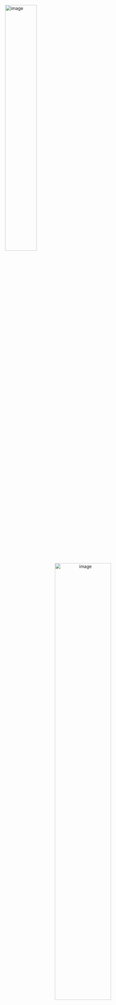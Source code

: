 
<p align="left">
  <img src="doc/logo.png" alt="image" width="45%" height="auto"/>
</p>

#
<p align="center">
  <img src="doc/openfig.png" alt="image" width="60%" height="auto"/>
</p>

SimpleHandEye is an easy-to-use and hardware-independent Python package for finding the unknown transformation between the world and sensor coordinates of two independent pose tracking systems (e.g. the transformation between the camera and robot gripper or the camera and robot base). 

This tool is meant to be hardware independent, easy to use, and completely Pythonic and feature:

- Classes abstracting OpenCV `AX=YB` and `AX=XB` solvers
- A class for performing nonlinear optimization for minimizing parameters that minimize reprojection error (TODO) 
- Simple Python classes for querying ROS and ROS2 TF messages. 
- Simple Apriltag and Chessboard pose estimation classes.
- Classes for reading images from Intel Realsense (based on pyrealsense2), UVC USB cameras, and ROS/ROS2 image topics.

## Installation

Simply install through pip (TODO):

```bash
pip install simple-handeye
```

or clone and install as follows:

```bash
git clone https://github.com/Rooholla-KhorramBakht/SimpleHandEye.git
cd SimpleHandEye
pip install -e .
```
## How To Use?

Here, we provide some common applications of this package. However, this package may be used based any kind of pose sensing systems.


### Eye On Base Calibration
The goal in this example is to find the extrinsic transformation between a camera attached to a manipulation table and the base coordinate frame of the robot.

In this example, the first pose tracking system is the end-effector pose computed based on the forward kinematics of the robot which gives the pose of the hand coordinate frame. The other pose sensor is the camera which continuously tracks the pose of an Apriltag/chessboard attached to the end-effector. The overall setup is shown in the following image:
<p align="center">
  <img src="doc/eye-on-base.png" alt="image" width="40%" height="auto"/>
</p>

#### Tracking $\mathbf{{}^{cam}T_{tag}}$ :

In this example, we use a Realsense camera so first we need to instantiate our Realsense camera wrapper class to read images and camera parameters:

```python
from SimpleHandEye.interfaces.cameras import RealSenseCamera
import cv2

def showImage(color_frame, depth_frame, ir1_frame, ir2_frame):
    cv2.imshow('image', color_frame)
    cv2.waitKey(33)

camera = RealSenseCamera(callback_fn=showImage)

intrinsics_params = camera.getIntrinsics()
K = intrinsics_params['RGB']['K']
D = intrinsics_params['RGB']['D']
```

After running above, a new window pops up with a live stream from the camera. We can access to the latest images through:

```python
img = camera.color_frame
```
**Note**: In case the image was available in the form of ROS messages, we could have used our ROS2/ROS image listener classes.

Finally, to track the pose of the tag, we can use our Apriltag tracker class. 

```python
from SimpleHandEye.interfaces.apriltag import ApriltagTracker

tag_pose_tracker = ApriltagTracker(tag_size=0.172, # put your tag size here
                          intrinsic_matrix=K,
                          distortion_coeffs=D)
```

We can query the pose of a tag with arbitrary ID as simply by giving the image from the camera and the requested ID to the `getPose` method of the tracker:

```python
cam_T_tag = tag_pose_tracker.getPose(camera.color_frame, tag_id=0)
```
**Note:** You can also use any ROS-based third-party tracker and listen to the corresponding TF messages.
#### Tracking $\mathbf{{}^{base}T_{hand}}$ :

To get the end-effector pose, we use [FR3Py](https://github.com/Rooholla-KhorramBakht/FR3Py), a Python library for easy interface to Franka FR3 robots. But you can also use other robotic manipulators and subscribe to their ROS TF messages through `SimpleHandEye.interfaces.ros`. 

Follow through the steps in FR3Py documentation to install the library and run the corresponding C++ driver to communicate with the robot. Then instantiate the python interface as follows:

```python
from FR3Py.robot.interface import FR3Real
robot = FR3Real()
```

Then use the the Pinocchio model to compute the end-effector pose:

```python
from FR3Py.robot.model import PinocchioModel

model = PinocchioModel()

def getHandPose():
  state = robot.getStates()
  q, dq = state['q'], state['dq']
  info = model.getInfo(q, dq)
  R, t = info['R_EE'], info['P_EE']

  base_T_hand = np.vstack([np.hstack([R, t.reshape(3,1)]),
                          np.array([0,0,0,1])])
  return base_T_hand

base_T_hand = getHandPose()
```

#### Formulating the Problem and Collecting Data
The kinematic loop in this problem can be written as:

$${}^{base}\mathbf{T}_{hand} \times {}^{hand}\mathbf{T}_{tag} \times {}^{tag}\mathbf{T}_{cam} \times {}^{cam}\mathbf{T}_{base} = \mathbf{I}_{4\times4}$$

$${}^{base}\mathbf{T}_{hand} \times {}^{hand}\mathbf{T}_{tag} = {}^{cam}\mathbf{T}_{tag} \times {}^{base}\mathbf{T}_{cam}$$

If we define $A = {}^{base}\mathbf{T}_{hand}, \ X={}^{hand}\mathbf{T}_{tag}, \  Y = {}^{base}\mathbf{T}_{cam}, \ \times {}^{cam}\mathbf{T}_{tag}$ we get the standard $AX=YB$ equation. To identify $X,Y$ we have to collect a dataset of $A,B$ poses in which, we move the end-effector in front of the tag throughout various configurations. To solve the problem, first instantiate the solver:

```python 
from SimpleHandEye.solvers import OpenCVSolver
solver = OpenCVSolver(type='AX=YB)
```

Then you need to provide the sampled poses in the form of two lists. You can use the following Jupyter notebook UI or any tool you want to collect the data and compute the results:

```python
import ipywidgets as widgets
import numpy as np
from IPython.display import display
from pprint import pprint
from IPython.display import clear_output
np.set_printoptions(suppress=True, precision=3)

# The dataset
A_list = []
B_list = []
apriltag_info = []
apriltag_imgs_raw = []
apriltag_imgs_udist = []
def on_sample_clicked(b):
    A  = getHandPose()
    img = camera.color_frame
    info = tag_pose_tracker.getPoseAndCorners(img, tag_id=0)
    B = info['pose']
    apriltag_info.append(info)
    apriltag_imgs_raw.append(img)
    apriltag_imgs_udist.append(tracker.undistortImage(img))
    print("A=")
    pprint(A)
    print("B=")
    pprint(B)
    # if A is not None and B is not None:
    A_list.append(A)
    B_list.append(B)
    print("*************")

def on_compute_clicked(b):
    try:
        X,Y = solver.solve(A_list, B_list)
        clear_output(wait=True)
        print("X=")
        pprint(X)
        print("Y=")
        pprint(Y)
    except:
        print("Bad dataset, please record again")
        A_list.clear()
        B_list.clear()
        

sample_button = widgets.Button(description="Sample")
compute_button = widgets.Button(description="Compute")

sample_button.on_click(on_sample_clicked)
compute_button.on_click(on_compute_clicked)
display(sample_button)
display(compute_button)
```
At the end, the solution is printed out to the output. You can use the helper exporter classes in `SimpleHandEye.exporters` to save the results in various formats.
### Eye On Hand Calibration
The goal in this example is to find the extrinsic transformation between a camera attached to the end-effector and the end-effector coordinate frame.

In this example, the first pose tracking system is the end-effector pose computed based on the forward kinematics of the robot which gives the pose of the hand coordinate frame. The other pose sensor is the camera which continuously tracks the pose of an Apriltag/chessboard rigidly attached to manipulation table. The overall setup is shown in the following image:
<p align="center">
  <img src="doc/eye_on_hand.png" alt="image" width="40%" height="auto"/>
</p>

#### Tracking $\mathbf{{}^{cam}T_{tag}}$ :

In this example, we use a Realsense camera so first we need to instantiate our Realsense camera wrapper class to read images and camera parameters:

```python
from SimpleHandEye.interfaces.cameras import RealSenseCamera
import cv2

def showImage(color_frame, depth_frame, ir1_frame, ir2_frame):
    cv2.imshow('image', color_frame)
    cv2.waitKey(33)

camera = RealSenseCamera(callback_fn=showImage)

intrinsics_params = camera.getIntrinsics()
K = intrinsics_params['RGB']['K']
D = intrinsics_params['RGB']['D']
```

After running above, a new window pops up with a live stream from the camera. We can access to the latest images through:

```python
img = camera.color_frame
```
**Note**: In case the image was available in the form of ROS messages, we could have used our ROS2/ROS image listener classes.

Finally, to track the pose of the tag, we can use our Apriltag tracker class. 

```python
from SimpleHandEye.interfaces.apriltag import ApriltagTracker

tag_pose_tracker = ApriltagTracker(tag_size=0.172, # put your tag size here
                          intrinsic_matrix=K,
                          distortion_coeffs=D)
```

We can query the pose of a tag with arbitrary ID as simply by giving the image from the camera and the requested ID to the `getPose` method of the tracker:

```python
cam_T_tag = tag_pose_tracker.getPose(camera.color_frame, tag_id=0)
```
**Note:** You can also use any ROS-based third-party tracker and listen to the corresponding TF messages.
#### Tracking $\mathbf{{}^{base}T_{hand}}$ :

To get the end-effector pose, we use [FR3Py](https://github.com/Rooholla-KhorramBakht/FR3Py), a Python library for easy interface to Franka FR3 robots. But you can also use other robotic manipulators and subscribe to their ROS TF messages through `SimpleHandEye.interfaces.ros`. 

Follow through the steps in FR3Py documentation to install the library and run the corresponding C++ driver to communicate with the robot. Then instantiate the python interface as follows:

```python
from FR3Py.robot.interface import FR3Real
robot = FR3Real()
```

Then use the the Pinocchio model to compute the end-effector pose:

```python
from FR3Py.robot.model import PinocchioModel

model = PinocchioModel()

def getHandPose():
  state = robot.getStates()
  q, dq = state['q'], state['dq']
  info = model.getInfo(q, dq)
  R, t = info['R_EE'], info['P_EE']

  base_T_hand = np.vstack([np.hstack([R, t.reshape(3,1)]),
                          np.array([0,0,0,1])])
  return base_T_hand

base_T_hand = getHandPose()
```

#### Formulating the Problem and Collecting Data
The kinematic look in this problem can be written as:

$${}^{base}\mathbf{T}_{hand} \times {}^{hand}\mathbf{T}_{cam} \times {}^{cam}\mathbf{T}_{tag} \times {}^{tag}\mathbf{T}_{base} = \mathbf{I}_{4\times4}$$

$${}^{base}\mathbf{T}_{hand} \times {}^{hand}\mathbf{T}_{cam} = {}^{base}\mathbf{T}_{tag} \times {}^{tag}\mathbf{T}_{cam}$$

If we define $A = {}^{base}\mathbf{T}_{hand}, \ X={}^{hand}\mathbf{T}_{cam}, \  Y = {}^{base}\mathbf{T}_{tag}, \ \times {}^{tag}\mathbf{T}_{cam}$ we get the standard $AX=YB$ equation. To identify $X,Y$ we have to collect a dataset of $A,B$ poses in which, we move the end-effector in front of the tag throughout various configurations. To solve the problem, first instantiate the solver:

```python 
from SimpleHandEye.solvers import OpenCVSolver
solver = OpenCVSolver(type='AX=YB)
```

Then you need to provide the sampled poses in the form of two lists. You can use the following Jupyter notebook UI or any tool you want to collect the data and compute the results:

```python
import ipywidgets as widgets
import numpy as np
from IPython.display import display
from pprint import pprint
from IPython.display import clear_output
np.set_printoptions(suppress=True, precision=3)

# The dataset
A_list = []
B_list = []
apriltag_info = []
apriltag_imgs_raw = []
apriltag_imgs_udist = []
def on_sample_clicked(b):
    A  = getHandPose()
    img = camera.color_frame
    info = tag_pose_tracker.getPoseAndCorners(img, tag_id=0)
    B = np.linalg.inv(info['pose']) # Note that B is tag_T_cam
    apriltag_info.append(info)
    apriltag_imgs_raw.append(img)
    apriltag_imgs_udist.append(tracker.undistortImage(img))
    print("A=")
    pprint(A)
    print("B=")
    pprint(B)
    # if A is not None and B is not None:
    A_list.append(A)
    B_list.append(B)
    print("*************")

def on_compute_clicked(b):
    try:
        X,Y = solver.solve(A_list, B_list)
        clear_output(wait=True)
        print("X=")
        pprint(X)
        print("Y=")
        pprint(Y)
    except:
        print("Bad dataset, please record again")
        A_list.clear()
        B_list.clear()
        

sample_button = widgets.Button(description="Sample")
compute_button = widgets.Button(description="Compute")

sample_button.on_click(on_sample_clicked)
compute_button.on_click(on_compute_clicked)
display(sample_button)
display(compute_button)
```
At the end, the solution is printed out to the output. You can use the helper exporter classes in `SimpleHandEye.exporters` to save the results in various formats.

### Vicon Marker to Object Extrinsic Calibration
TODO

### Vicon-Based Multi-Camera Extrinsic Calibration
The goal in this example is to find the extrinsic transformation between cameras installed on a robot/autonomous vehicle and the body coordinate frame (or any common coordinate frame). 

In this example, the first pose tracking system is the Vicon which tracks the pose of markers corresponding to the body frame and markers that are installed on an Apriltag board. The other pose sensor is the cameras of interest which continuously track the pose of an Apriltag/chessboard. The overall setup is shown in the following image:
<p align="center">
  <img src="doc/multi_camera_extrinsics.png" alt="image" width="75%" height="auto"/>
</p>

#### Tracking $\mathbf{{}^{body}T_{marker}}$ :
To track the relative pose between the marker frame installed on the board and the body frame installed on the robot, we use the ROS2/ROS1 interface to read the TF messages published by vicon-bridge node running in a separate terminal. Instantiate the pose listener as follows:

**For ROS2:**
```python
from SimpleHandEye.interfaces.utils import addFoxyPath
addFoxyPath('/opt/ros/foxy')
from SimpleHandEye.interfaces.ros2 import ROS2TFInterface
import rclpy

rclpy.init()    
marker_pose_listener = ROS2TFInterface('vicon/body', 'vicon/marker')
```
**For ROS:**

```python
from SimpleHandEye.interfaces.utils import addNoeticPath
addNoeticPath('/opt/ros/noetic')
from SimpleHandEye.interfaces.ros import ROSTFInterface, initRosNode

initRosNode()
marker_pose_listener = ROSTFInterface('vicon/body', 'vicon/marker')
```

Test the interface and maker sure you can read the pose from Vicon:

```python
body_T_marker = marker_pose_listener.getPose()
```
#### Tracking $\mathbf{{}^{cam1}T_{tag}}$ :

In this example, we use a Realsense camera so first we need to instantiate our Realsense camera wrapper class to read images and camera parameters:

```python
from SimpleHandEye.interfaces.cameras import RealSenseCamera
import cv2

def showImage(color_frame, depth_frame, ir1_frame, ir2_frame):
    cv2.imshow('image', color_frame)
    cv2.waitKey(33)

camera = RealSenseCamera(callback_fn=showImage)

intrinsics_params = camera.getIntrinsics()
K = intrinsics_params['RGB']['K']
D = intrinsics_params['RGB']['D']
```

After running above, a new window pops up with a live stream from the camera. We can access to the latest images through:

```python
img = camera.color_frame
```
**Note**: In case the image was available in the form of ROS messages, we could have used our ROS2/ROS image listener classes.

Finally, to track the pose of the tag, we can use our Apriltag tracker class. 

```python
from SimpleHandEye.interfaces.apriltag import ApriltagTracker

tag_pose_tracker = ApriltagTracker(tag_size=0.172, # put your tag size here
                          intrinsic_matrix=K,
                          distortion_coeffs=D)
```

We can query the pose of a tag with arbitrary ID as simply by giving the image from the camera and the requested ID to the `getPose` method of the tracker:

```python
cam_T_tag = tag_pose_tracker.getPose(camera.color_frame, tag_id=0)
```
**Note:** We also could have listened to TF messages published by any kind of third-party trackers through ROS. 
#### Formulating the Problem and Collecting Data
The kinematic look in this problem can be written as:

$${}^{body}\mathbf{T}_{marker} \times {}^{marker}\mathbf{T}_{tag} \times {}^{tag}\mathbf{T}_{camera} \times {}^{camera}\mathbf{T}_{body} = \mathbf{I}_{4\times4}$$

$${}^{body}\mathbf{T}_{marker} \times {}^{marker}\mathbf{T}_{tag} = {}^{body}\mathbf{T}_{camera} \times {}^{camera}\mathbf{T}_{tag}$$

If we define $A = {}^{body}\mathbf{T}_{marker}, \ X={}^{marker}\mathbf{T}_{tag}, \  Y = {}^{body}\mathbf{T}_{camera}, \ \times {}^{camera}\mathbf{T}_{tag}$ we get the standard $AX=YB$ equation. To identify $X,Y$ we have to collect a dataset of $A,B$ poses in which, we move the board in front of the camera throughout various configurations. To solve the problem, first instantiate the solver:

```python 
from SimpleHandEye.solvers import OpenCVSolver
solver = OpenCVSolver(type='AX=YB)
```

Then you need to provide the sampled poses in the form of two lists. You can use the following Jupyter notebook UI or any tool you want to collect the data and compute the results:

```python
import ipywidgets as widgets
import numpy as np
from IPython.display import display
from pprint import pprint
from IPython.display import clear_output
np.set_printoptions(suppress=True, precision=3)

# The dataset
A_list = []
B_list = []
apriltag_info = []
apriltag_imgs_raw = []
apriltag_imgs_udist = []
def on_sample_clicked(b):
    A = marker_pose_listener.getPose()
    img = camera.color_frame
    info = tag_pose_tracker.getPoseAndCorners(img, tag_id=0)
    B = info['pose']
    apriltag_info.append(info)
    apriltag_imgs_raw.append(img)
    apriltag_imgs_udist.append(tracker.undistortImage(img))
    print("A=")
    pprint(A)
    print("B=")
    pprint(B)
    # if A is not None and B is not None:
    A_list.append(A)
    B_list.append(B)
    print("*************")

def on_compute_clicked(b):
    try:
        X,Y = solver.solve(A_list, B_list)
        clear_output(wait=True)
        print("X=")
        pprint(X)
        print("Y=")
        pprint(Y)
    except:
        print("Bad dataset, please record again")
        A_list.clear()
        B_list.clear()
        

sample_button = widgets.Button(description="Sample")
compute_button = widgets.Button(description="Compute")

sample_button.on_click(on_sample_clicked)
compute_button.on_click(on_compute_clicked)
display(sample_button)
display(compute_button)
```
At the end, the solution is printed out to the output. You can use the helper exporter classes in `SimpleHandEye.exporters` to save the results in various formats (TODO: YAML, ROS2, and pickle output formats to be added)
